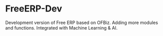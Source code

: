 # FreeERP-Dev
Development version of Free ERP based on OFBiz. Adding more modules and functions. Integrated with Machine Learning &amp; AI.
